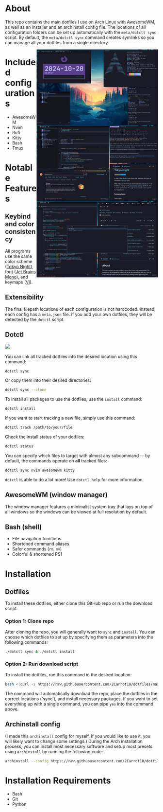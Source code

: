 # About
This repo contains the main dotfiles I use on Arch Linux with AwesomeWM, as well as an installer and an archinstall config file. The locations of all configuration folders can be set up automatically with the `meta/dotctl sync` script. By default, the `meta/dotctl sync` command creates symlinks so you can manage all your dotfiles from a single directory.

<img src="https://raw.githubusercontent.com/2carrot10/dotfiles/master/READMEAssets/example1.png" alt="img" align="right" width="400px">
<img src="https://raw.githubusercontent.com/2carrot10/dotfiles/master/READMEAssets/example2.png" alt="img" align="right" width="400px">
<img src="https://raw.githubusercontent.com/2carrot10/dotfiles/master/READMEAssets/example3.png" alt="img" align="right" width="400px">

# Included configurations
* AwesomeWM
* Nvim
* Rofi
* Kitty
* Bash
* Tmux

# Notable Features
## Keybind and color consistency
All programs use the same color scheme ([Tokyo Night](https://github.com/tokyo-night/tokyo-night-vscode-theme)), font ([Jet Brains Mono](https://www.programmingfonts.org/#jetbrainsmono)), and keymaps ([Vi](https://en.wikipedia.org/wiki/Vi_(text_editor))).

## Extensibility
The final filepath locations of each configuration is not hardcoded. Instead, each config has a `meta.json` file. If you add your own dotfiles, they will be detected by the `dotctl` script.

## Dotctl
<a href="https://asciinema.org/a/ae42h42mnWaO7mW2B2KCijuTJ" target="_blank"><img src="https://asciinema.org/a/ae42h42mnWaO7mW2B2KCijuTJ.svg" /></a>

You can link all tracked dotfiles into the desired location using this command:
```sh
dotctl sync
```
Or copy them into their desired directories:
```sh
dotctl sync --clone
```
To install all packages to use the dotfiles, use the `install` command:
```sh
dotctl install
```
If you want to start tracking a new file, simply use this command:
```sh
dotctl track /path/to/your/file
```
Check the install status of your dotfiles:
```sh
dotctl status
```
You can specify which files to target with almost any subcommand -- by default, the commands operate on **all** tracked files:
```sh
dotctl sync nvim awesomewm kitty
```
`dotctl` is able to do a lot more! Use `dotctl help` for more information.

## AwesomeWM (window manager)
The window manager features a minimalist system tray that lays on top of all windows so the windows can be viewed at full resolution by default.

## Bash (shell) 
* File navigation functions
* Shortened command aliases
* Safer commands (`rm`, `mv`)
* Colorful & shortened PS1

# Installation
## Dotfiles
To install these dotfiles, either clone this GitHub repo or run the download script.
### Option 1: Clone repo
After cloning the repo, you will generally want to `sync` and `install`. You can choose which dotfiles to set up by specifying them as parameters into the following commands:
```sh
./dotctl sync & ./dotctl install
```

### Option 2: Run download script
To install the dotfiles, run this command in the desired location:
```sh
bash <(curl -s https://raw.githubusercontent.com/2Carrot10/dotfiles/master/meta/download)
```
The command will automatically download the repo, place the dotfiles in the correct locations ('sync'), and install necessary packages. If you want to set everything up with a single command, you can pipe `yes` into the command above.

## Archinstall config 
(I made this `archinstall` config for myself. If you would like to use it, you will likely want to change some settings.)
During the Arch installation process, you can install most necessary software and setup most presets using `archinstall` by running the following code:
```sh
archinstall --config https://raw.githubusercontent.com/2Carrot10/dotfiles/master/meta/archinstallConfig.json
```
# Installation Requirements
- Bash
- Git
- Python
